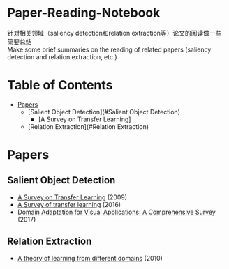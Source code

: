 # Paper-Reading-Notebook
针对相关领域（saliency detection和relation extraction等）论文的阅读做一些简要总结        
Make some brief summaries on the reading of related papers (saliency detection and relation extraction, etc.)     

# Table of Contents

* [Papers](#papers)
  * [Salient Object Detection](#Salient Object Detection)
    * [A Survey on Transfer Learning]
  * [Relation Extraction](#Relation Extraction)


# Papers

## Salient Object Detection

* [A Survey on Transfer Learning](https://www.cse.ust.hk/~qyang/Docs/2009/tkde_transfer_learning.pdf) (2009)
* [A Survey of transfer learning](https://link.springer.com/article/10.1186/s40537-016-0043-6) (2016)
* [Domain Adaptation for Visual Applications: A Comprehensive Survey](https://arxiv.org/pdf/1702.05374.pdf) (2017)

## Relation Extraction

* [A theory of learning from different domains](http://www.alexkulesza.com/pubs/adapt_mlj10.pdf) (2010)


